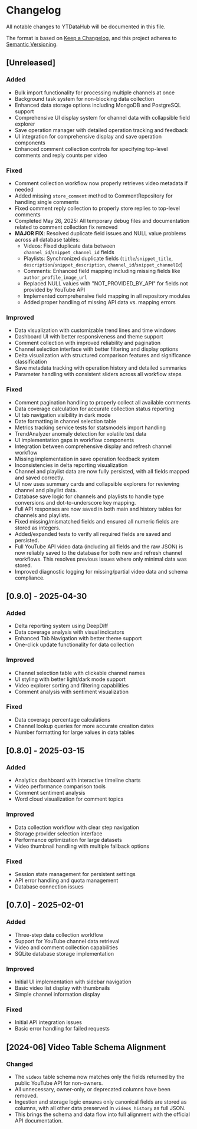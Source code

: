 # Changelog

All notable changes to YTDataHub will be documented in this file.

The format is based on [Keep a Changelog](https://keepachangelog.com/en/1.0.0/),
and this project adheres to [Semantic Versioning](https://semver.org/spec/v2.0.0.html).

## [Unreleased]

### Added

- Bulk import functionality for processing multiple channels at once
- Background task system for non-blocking data collection
- Enhanced data storage options including MongoDB and PostgreSQL support
- Comprehensive UI display system for channel data with collapsible field explorer
- Save operation manager with detailed operation tracking and feedback
- UI integration for comprehensive display and save operation components
- Enhanced comment collection controls for specifying top-level comments and reply counts per video

### Fixed

- Comment collection workflow now properly retrieves video metadata if needed
- Added missing `store_comment` method to CommentRepository for handling single comments
- Fixed comment reply collection to properly store replies to top-level comments
- Completed May 26, 2025: All temporary debug files and documentation related to comment collection fix removed
- **MAJOR FIX**: Resolved duplicate field issues and NULL value problems across all database tables:
  - Videos: Fixed duplicate data between `channel_id`/`snippet_channel_id` fields
  - Playlists: Synchronized duplicate fields (`title`/`snippet_title`, `description`/`snippet_description`, `channel_id`/`snippet_channelId`)
  - Comments: Enhanced field mapping including missing fields like `author_profile_image_url`
  - Replaced NULL values with "NOT_PROVIDED_BY_API" for fields not provided by YouTube API
  - Implemented comprehensive field mapping in all repository modules
  - Added proper handling of missing API data vs. mapping errors

### Improved

- Data visualization with customizable trend lines and time windows
- Dashboard UI with better responsiveness and theme support
- Comment collection with improved reliability and pagination
- Channel selection interface with better filtering and display options
- Delta visualization with structured comparison features and significance classification
- Save metadata tracking with operation history and detailed summaries
- Parameter handling with consistent sliders across all workflow steps

### Fixed

- Comment pagination handling to properly collect all available comments
- Data coverage calculation for accurate collection status reporting
- UI tab navigation visibility in dark mode
- Date formatting in channel selection table
- Metrics tracking service tests for statsmodels import handling
- TrendAnalyzer anomaly detection for volatile test data
- UI implementation gaps in workflow components
- Integration between comprehensive display and refresh channel workflow
- Missing implementation in save operation feedback system
- Inconsistencies in delta reporting visualization
- Channel and playlist data are now fully persisted, with all fields mapped and saved correctly.
- UI now uses summary cards and collapsible explorers for reviewing channel and playlist data.
- Database save logic for channels and playlists to handle type conversions and dot-to-underscore key mapping.
- Full API responses are now saved in both main and history tables for channels and playlists.
- Fixed missing/mismatched fields and ensured all numeric fields are stored as integers.
- Added/expanded tests to verify all required fields are saved and persisted.
- Full YouTube API video data (including all fields and the raw JSON) is now reliably saved to the database for both new and refresh channel workflows. This resolves previous issues where only minimal data was stored.
- Improved diagnostic logging for missing/partial video data and schema compliance.

## [0.9.0] - 2025-04-30

### Added

- Delta reporting system using DeepDiff
- Data coverage analysis with visual indicators
- Enhanced Tab Navigation with better theme support
- One-click update functionality for data collection

### Improved

- Channel selection table with clickable channel names
- UI styling with better light/dark mode support
- Video explorer sorting and filtering capabilities
- Comment analysis with sentiment visualization

### Fixed

- Data coverage percentage calculations
- Channel lookup queries for more accurate creation dates
- Number formatting for large values in data tables

## [0.8.0] - 2025-03-15

### Added

- Analytics dashboard with interactive timeline charts
- Video performance comparison tools
- Comment sentiment analysis
- Word cloud visualization for comment topics

### Improved

- Data collection workflow with clear step navigation
- Storage provider selection interface
- Performance optimization for large datasets
- Video thumbnail handling with multiple fallback options

### Fixed

- Session state management for persistent settings
- API error handling and quota management
- Database connection issues

## [0.7.0] - 2025-02-01

### Added

- Three-step data collection workflow
- Support for YouTube channel data retrieval
- Video and comment collection capabilities
- SQLite database storage implementation

### Improved

- Initial UI implementation with sidebar navigation
- Basic video list display with thumbnails
- Simple channel information display

### Fixed

- Initial API integration issues
- Basic error handling for failed requests

## [2024-06] Video Table Schema Alignment
### Changed
- The `videos` table schema now matches only the fields returned by the public YouTube API for non-owners.
- All unnecessary, owner-only, or deprecated columns have been removed.
- Ingestion and storage logic ensures only canonical fields are stored as columns, with all other data preserved in `videos_history` as full JSON.
- This brings the schema and data flow into full alignment with the official API documentation.
